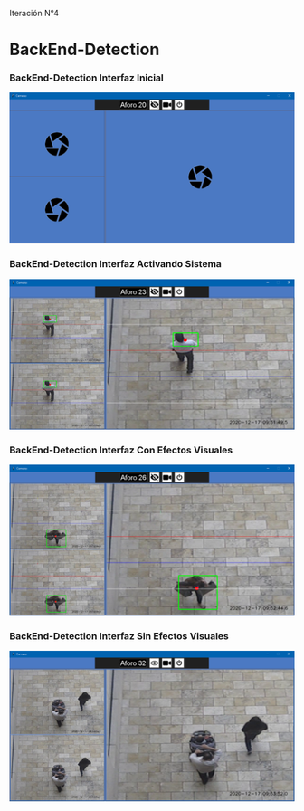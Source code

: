 Iteración N°4

# BackEnd-Detection 

### BackEnd-Detection Interfaz Inicial
![alt tag](docs/detection.png)

### BackEnd-Detection Interfaz Activando Sistema
![alt tag](docs/detection2.png)

### BackEnd-Detection Interfaz Con Efectos Visuales
![alt tag](docs/detection3.png)

### BackEnd-Detection Interfaz Sin Efectos Visuales
![alt tag](docs/detection4.png)